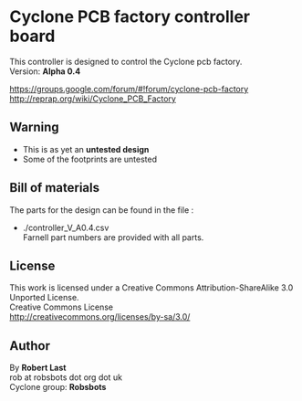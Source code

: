 Cyclone PCB factory controller board  
==  

This controller is designed to control the Cyclone pcb factory.  
Version: **Alpha 0.4**  

<https://groups.google.com/forum/#!forum/cyclone-pcb-factory>  
<http://reprap.org/wiki/Cyclone_PCB_Factory>  

Warning  
--  
- This is as yet an **untested design**  
- Some of the footprints are untested  

Bill of materials  
--  
The parts for the design can be found in the file :  
- ./controller_V_A0.4.csv  
Farnell part numbers are provided with all parts.  

License  
--
This work is licensed under a Creative Commons Attribution-ShareAlike 3.0 Unported License.  
Creative Commons License  
http://creativecommons.org/licenses/by-sa/3.0/  

Author  
--  
By **Robert Last**  
rob at robsbots dot org dot uk  
Cyclone group: **Robsbots**  

